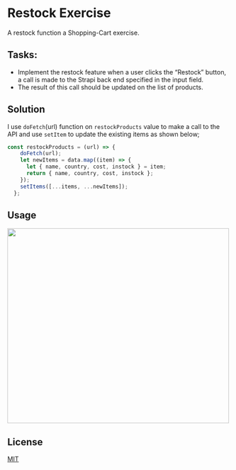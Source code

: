 # Restock Exercise

A restock function  a Shopping-Cart exercise.
## Tasks:

- Implement the restock feature when a user clicks the “Restock” button, a call is made to the Strapi back end specified in the input field.
- The result of this call should be updated on the list of products.
## Solution
I use `doFetch`(url) function on `restockProducts` value to make a call to the API and use `setItem` to update the existing items as shown below;
```javaScript
const restockProducts = (url) => {
    doFetch(url);
    let newItems = data.map((item) => {
      let { name, country, cost, instock } = item;
      return { name, country, cost, instock };
    });
    setItems([...items, ...newItems]);
  };
```
## Usage

<img src = 'exampme.gif' width="500" height="440"> 

## License
[MIT](https://github.com/anyapages/shopping-cart-exercise/blob/main/LICENSE) 
